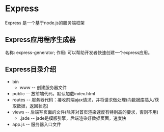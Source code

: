 # Express
Express 是一个基于node.js的服务端框架

## Express应用程序生成器
名称: express-generator;
作用: 可以帮助开发者快速创建一个express应用。

## Express目录介绍
+ bin
    + www -- 创建服务器文件
+ public -- 放前端代码，默认加载index.html
+ routes -- 服务器代码：接收前端ajax请求，并将请求做处理(向数据库插入/获取数据，返回状态)
+ views -- 后端写页面的文件(除非对首页渲染速度有特别高的要求，否则不用)
    + .jade -- jade是模版引擎，后端渲染好数据页面，速度快
+ app.js -- 服务器入口文件
